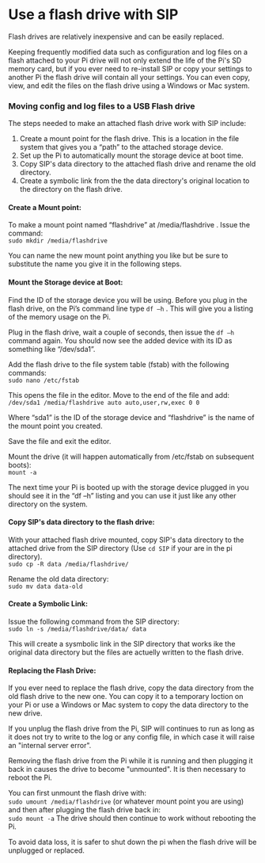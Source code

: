 # Use a flash drive with SIP
Flash drives are relatively inexpensive and can be easily replaced.  

Keeping frequently modified data such as configuration and log files on a flash attached to your Pi drive will not only extend the life of the Pi's SD memory card, but if you ever need to re-install SIP or copy your settings to another Pi the flash drive will contain all your settings. You can even copy, view, and edit the files on the flash drive using a Windows or Mac system.  

### Moving config and log files to a USB Flash drive  

The steps needed to make an attached flash drive work with SIP include:  

1. Create a mount point for the flash drive. This is a location in the file system that gives you a “path” to the attached storage device.
2. Set up the Pi to automatically mount the storage device at boot time.
3. Copy SIP's data directory to the attached flash drive and rename the old directory.
4. Create a symbolic link from the the data directory's original location to the directory on the flash drive.  

#### Create a Mount point:  
To make a mount point named “flashdrive” at /media/flashdrive . Issue the command:  
`sudo mkdir /media/flashdrive`

You can name the new mount point anything you like but be sure to substitute the name you give it in the following steps.  

#### Mount the Storage device at Boot: 
Find the ID of the storage device you will be using. Before you plug in the flash drive, on the Pi’s command line type `df –h` . This will give you a listing of the memory usage on the Pi.

Plug in the flash drive, wait a couple of seconds, then issue the `df –h` command again. You should now see the added device with its ID as something like “/dev/sda1”.

Add the flash drive to the file system table (fstab) with the following commands:  
`sudo nano /etc/fstab`

This opens the file in the editor. Move to the end of the file and add:  
`/dev/sda1 /media/flashdrive auto auto,user,rw,exec 0 0`

Where “sda1” is the ID of the storage device and “flashdrive” is the name of the mount point you created.

Save the file and exit the editor.

Mount the drive (it will happen automatically from /etc/fstab on subsequent boots):  
`mount -a`

The next time your Pi is booted up with the storage device plugged in you should see it in the “df –h” listing and you can use it just like any other directory on the system. 

#### Copy SIP's data directory to the flash drive: 
With your attached flash drive mounted, copy SIP's data directory to the attached drive from the SIP directory (Use `cd SIP` if your are in the pi directory).  
`sudo cp -R data /media/flashdrive/`

Rename the old data directory:  
`sudo mv data data-old`

#### Create a Symbolic Link:
Issue the following command from the SIP directory:  
`sudo ln -s /media/flashdrive/data/ data`

This will create a sysmbolic link in the SIP directory that works ike the original data directory but the files are actuelly written to the flash drive.  

#### Replacing the Flash Drive:
If you ever need to replace the flash drive, copy the data directory from the old flash drive to the new one. You can copy it to a temporary loction on your Pi or use a Windows or Mac system to copy the data directory to the new drive.  

If you unplug the flash drive from the Pi, SIP will continues to run as long as it does not try to write to the log or any config file, in which case it will raise an "internal server error".  

Removing the flash drive from the Pi while it is running and then plugging it back in causes the drive to become "unmounted". It is then necessary to reboot the Pi.  

You can first unmount the flash drive with:  
`sudo umount /media/flashdrive`
(or whatever mount point you are using)
and then after plugging the flash drive back in:  
`sudo mount -a`
The drive should then continue to work without rebooting the Pi.

To avoid data loss, it is safer to shut down the pi when the flash drive will be unplugged or replaced.
